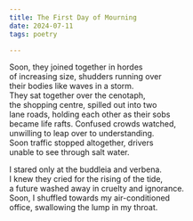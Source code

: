 ```yaml
---
title: The First Day of Mourning
date: 2024-07-11
tags: poetry

---
```

Soon, they joined together in hordes  
of increasing size, shudders running over  
their bodies like waves in a storm.  
They sat together over the cenotaph,   
the shopping centre, spilled out into two  
lane roads, holding each other as their sobs  
became life rafts. Confused crowds watched,  
unwilling to leap over to understanding.  
Soon traffic stopped altogether, drivers  
unable to see through salt water.  

I stared only at the buddleia and verbena.  
I knew they cried for the rising of the tide,  
a future washed away in cruelty and ignorance.   
Soon, I shuffled towards my air-conditioned  
office, swallowing the lump in my throat.